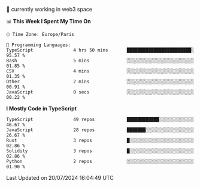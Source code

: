 🔭 currently working in web3 space

<!--START_SECTION:waka-->
📊 **This Week I Spent My Time On** 

```text
🕑︎ Time Zone: Europe/Paris

💬 Programming Languages: 
TypeScript               4 hrs 50 mins       ████████████████████████░   95.57 % 
Bash                     5 mins              ░░░░░░░░░░░░░░░░░░░░░░░░░   01.85 % 
CSV                      4 mins              ░░░░░░░░░░░░░░░░░░░░░░░░░   01.35 % 
Other                    2 mins              ░░░░░░░░░░░░░░░░░░░░░░░░░   00.91 % 
JavaScript               0 secs              ░░░░░░░░░░░░░░░░░░░░░░░░░   00.22 % 
```

**I Mostly Code in TypeScript** 

```text
TypeScript               49 repos            ████████████░░░░░░░░░░░░░   46.67 % 
JavaScript               28 repos            ███████░░░░░░░░░░░░░░░░░░   26.67 % 
Rust                     3 repos             █░░░░░░░░░░░░░░░░░░░░░░░░   02.86 % 
Solidity                 3 repos             █░░░░░░░░░░░░░░░░░░░░░░░░   02.86 % 
Python                   2 repos             ░░░░░░░░░░░░░░░░░░░░░░░░░   01.90 % 
```




 Last Updated on 20/07/2024 16:04:49 UTC
<!--END_SECTION:waka-->

